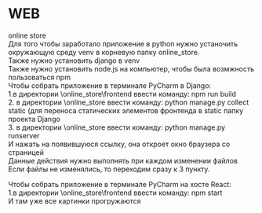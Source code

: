 # WEB
online store <br />
Для того чтобы заработало приложение в python нужно устаночить окружающую среду venv в корневую папку online_store.<br />
Также нужно установить django в venv <br />
Также нужно установить node.js на компьютер, чтобы была возмжность пользоваться npm <br />
Чтобы собрать приложение в терминале PyCharm в Django:<br />
1.в директории \online_store\frontend ввести команду: npm run build <br />
2. в директории \online_store ввести команду: python manage.py  collect static (для переноса статических элементов фронтенда в static папку проекта Django <br />
3. в директории \online_store ввести команду: python manage.py runserver <br />
И нажать на появившуюся ссылку, она откроет окно браузера со страницей <br />
Данные действия нужно выполнять при каждом изменении файлов <br />
Если файлы не изменялись, то переходим сразу к 3 пункту. <br />

Чтобы собрать приложение в терминале PyCharm на хосте React:<br />
1.в директории \online_store\frontend ввести команду: npm start <br />
И там уже все картинки прогружаются
